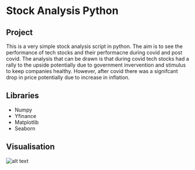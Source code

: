 # Stock Analysis Python

## Project

This is a very simple stock analysis script in python. The aim is to see the performance of tech stocks and their performacne during covid and post covid. The analysis that can be drawn is that during covid tech stocks had a rally to the upside potentially due to government invervention and stimulus to keep companies healthy. However, after covid there was a signifcant drop in price potentially due to increase in inflation.

## Libraries

- Numpy
- Yfinance
- Matplotlib
- Seaborn

## Visualisation

![alt text](image.png)
